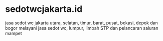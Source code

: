 # sedotwcjakarta.id
jasa sedot wc jakarta utara, selatan, timur, barat, pusat, bekasi, depok dan bogor melayani jasa sedot wc, lumpur, limbah STP dan pelancaran saluran mampet
